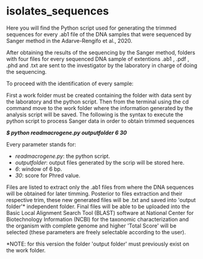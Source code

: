 # isolates_sequences
Here you will find the Python script used for generating the trimmed sequences for every .ab1 file of the DNA samples that were sequenced by Sanger method in the Adarve-Rengifo et al., 2020.

After obtaining the results of the sequencing by the Sanger method, folders with four files for every sequenced DNA sample of extentions .ab1 , .pdf , .phd and .txt are sent to the investigator by the laboratory in charge of doing the sequencing. 

To proceed with the identification of every sample:

First a work folder must be created containing the folder with data sent by the laboratory and the python script. Then from the terminal using the cd command move to the work folder where the information generated by the analysis script will be saved. The following is the syntax to execute the python script to process Sanger data in order to obtain trimmed sequences 

**_$ python readmacrogene.py outputfolder 6 30_** 

Every parameter stands for:

  * _readmacrogene.py_: the python script.
  * _outputfolder_: output files generated by the scrip will be stored here. 
  * _6_: window of 6 bp.
  * _30_: score for Phred value.
  
Files are listed to extract only the .ab1 files from where the DNA sequences will be obtained for later timming. Posterior to files extraction and their respective trim, these new generated files will be .txt and saved into 'output folder'* independent folder. Final files will be able to be uploaded into the Basic Local Alignment Search Tool (BLAST) software at National Center for Biotechnology Information (NCBI) for the taxonomic characterization and the organism with complete genome and higher 'Total Score' will be selected (these parameters are freely selectable according to the user).

*NOTE: for this version the folder 'output folder' must previously exist on the work folder.
